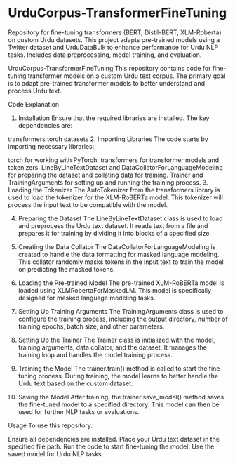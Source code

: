 # UrduCorpus-TransformerFineTuning
 Repository for fine-tuning transformers (BERT, Distil-BERT, XLM-Roberta) on custom Urdu datasets. This project adapts pre-trained models using a Twitter dataset and UrduDataBulk to enhance performance for Urdu NLP tasks. Includes data preprocessing, model training, and evaluation.

UrduCorpus-TransformerFineTuning
This repository contains code for fine-tuning transformer models on a custom Urdu text corpus. The primary goal is to adapt pre-trained transformer models to better understand and process Urdu text.

Code Explanation
1. Installation
Ensure that the required libraries are installed. The key dependencies are:

transformers
torch
datasets
2. Importing Libraries
The code starts by importing necessary libraries:

torch for working with PyTorch.
transformers for transformer models and tokenizers.
LineByLineTextDataset and DataCollatorForLanguageModeling for preparing the dataset and collating data for training.
Trainer and TrainingArguments for setting up and running the training process.
3. Loading the Tokenizer
The AutoTokenizer from the transformers library is used to load the tokenizer for the XLM-RoBERTa model. This tokenizer will process the input text to be compatible with the model.

4. Preparing the Dataset
The LineByLineTextDataset class is used to load and preprocess the Urdu text dataset. It reads text from a file and prepares it for training by dividing it into blocks of a specified size.

5. Creating the Data Collator
The DataCollatorForLanguageModeling is created to handle the data formatting for masked language modeling. This collator randomly masks tokens in the input text to train the model on predicting the masked tokens.

6. Loading the Pre-trained Model
The pre-trained XLM-RoBERTa model is loaded using XLMRobertaForMaskedLM. This model is specifically designed for masked language modeling tasks.

7. Setting Up Training Arguments
The TrainingArguments class is used to configure the training process, including the output directory, number of training epochs, batch size, and other parameters.

8. Setting Up the Trainer
The Trainer class is initialized with the model, training arguments, data collator, and the dataset. It manages the training loop and handles the model training process.

9. Training the Model
The trainer.train() method is called to start the fine-tuning process. During training, the model learns to better handle the Urdu text based on the custom dataset.

10. Saving the Model
After training, the trainer.save_model() method saves the fine-tuned model to a specified directory. This model can then be used for further NLP tasks or evaluations.

Usage
To use this repository:

Ensure all dependencies are installed.
Place your Urdu text dataset in the specified file path.
Run the code to start fine-tuning the model.
Use the saved model for Urdu NLP tasks.